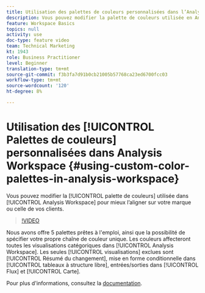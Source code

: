 ```yaml
---
title: Utilisation des palettes de couleurs personnalisées dans l’Analysis Workspace
description: Vous pouvez modifier la palette de couleurs utilisée en Analysis Workspace pour mieux l’aligner sur votre marque ou celle de vos clients.
feature: Workspace Basics
topics: null
activity: use
doc-type: feature video
team: Technical Marketing
kt: 1943
role: Business Practitioner
level: Beginner
translation-type: tm+mt
source-git-commit: f3b3fa7d91b0cb21005b57768ca23ed6700fcc03
workflow-type: tm+mt
source-wordcount: '120'
ht-degree: 8%

---
```



# Utilisation des [!UICONTROL Palettes de couleurs] personnalisées dans Analysis Workspace {#using-custom-color-palettes-in-analysis-workspace}

Vous pouvez modifier la [!UICONTROL palette de couleurs] utilisée dans [!UICONTROL Analysis Workspace] pour mieux l’aligner sur votre marque ou celle de vos clients.

>[!VIDEO](https://video.tv.adobe.com/v/23876/?quality=12)

Nous avons offre 5 palettes prêtes à l&#39;emploi, ainsi que la possibilité de spécifier votre propre chaîne de couleur unique. Les couleurs affecteront toutes les visualisations catégoriques dans [!UICONTROL Analysis Workspace]. Les seules [!UICONTROL visualisations] exclues sont [!UICONTROL Résumé du changement], mise en forme conditionnelle dans [!UICONTROL tableaux à structure libre], entrées/sorties dans [!UICONTROL Flux] et [!UICONTROL Carte].

Pour plus d&#39;informations, consultez la [documentation](https://marketing.adobe.com/resources/help/en_US/analytics/analysis-workspace/color_palettes.html).
